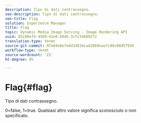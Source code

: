 ```yaml
---
description: Tipo di dati contrassegno.
seo-description: Tipo di dati contrassegno.
seo-title: Flag
solution: Experience Manager
title: Flag
topic: Dynamic Media Image Serving - Image Rendering API
uuid: 85c60ef4-4509-41e0-b846-3cfc54689272
translation-type: tm+mt
source-git-commit: 97a84e8e7edd3d834ca42069eae7c09c00d57938
workflow-type: tm+mt
source-wordcount: '21'
ht-degree: 0%

---
```



# Flag{#flag}

Tipo di dati contrassegno.

0=false, 1=true. Qualsiasi altro valore significa sconosciuto o non specificato.
